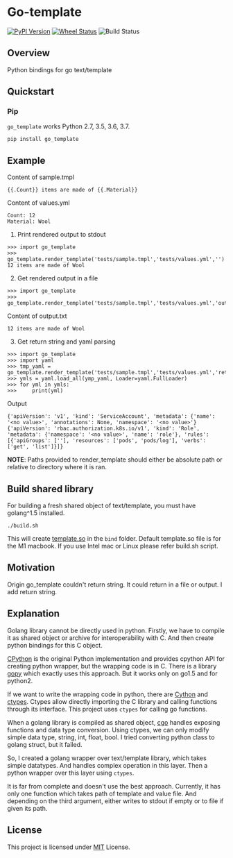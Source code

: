 # Go-template

[![PyPI Version](https://img.shields.io/pypi/v/go_template.svg)](https://pypi.python.org/pypi/go_template)
[![Wheel Status](https://img.shields.io/badge/wheel-yes-brightgreen.svg)](https://pypi.python.org/pypi/go_template)
![Build Status](https://img.shields.io/travis/SixQuant/project-template-python/master.svg)

## Overview
Python bindings for go text/template



## Quickstart

### Pip
`go_template` works Python 2.7, 3.5, 3.6, 3.7.
```
pip install go_template
```

## Example

Content of sample.tmpl
```
{{.Count}} items are made of {{.Material}}
```
Content of values.yml
```
Count: 12
Material: Wool
```

1)  Print rendered output to stdout
```
>>> import go_template
>>> go_template.render_template('tests/sample.tmpl','tests/values.yml','')
12 items are made of Wool
```

2) Get rendered output in a file
```
>>> import go_template
>>> go_template.render_template('tests/sample.tmpl','tests/values.yml','output.txt')

```
 Content of output.txt
```
12 items are made of Wool
```

3) Get return string and yaml parsing
```
>>> import go_template
>>> import yaml
>>> tmp_yaml = go_template.render_template('tests/sample.tmpl','tests/values.yml','return')
>>> ymls = yaml.load_all(ymp_yaml, Loader=yaml.FullLoader)
>>> for yml in ymls:
>>>     print(yml)
```

 Output
```
{'apiVersion': 'v1', 'kind': 'ServiceAccount', 'metadata': {'name': '<no value>', 'annotations': None, 'namespace': '<no value>'}
{'apiVersion': 'rbac.authorization.k8s.io/v1', 'kind': 'Role', 'metadata': {'namespace': '<no value>', 'name': 'role'}, 'rules': [{'apiGroups': [''], 'resources': ['pods', 'pods/log'], 'verbs': ['get', 'list']}]}
```


__NOTE__: Paths provided to render_template should either be absolute path or relative to directory where it is ran.

## Build shared library


For building a fresh shared object of text/template, you must have golang^1.5 installed.

```
./build.sh
```

This will create [template.so](https://github.com/harsh-98/go-template/blob/master/bind/template.so) in the `bind` folder.
Default template.so file is for the M1 macbook.
If you use Intel mac or Linux please refer build.sh script.

## Motivation
Origin go_template couldn't return string. It could return in a file or output.
I add return string.

## Explanation
Golang library cannot be directly used in python. Firstly, we have to compile it as shared object or archive for interoperability with C. And then create python bindings for this C object.

[CPython](https://github.com/python/cpython) is the original Python implementation and provides cpython API for creating python wrapper, but the wrapping code is in C. There is a library [gopy](https://github.com/go-python/gopy) which exactly uses this approach. But it works only on go1.5 and for python2.

If we want to write the wrapping code in python, there are [Cython](https://cython.org/) and [ctypes](https://docs.python.org/3/library/ctypes.html). Ctypes allow directly importing the C library and calling functions through its interface. This project uses `ctypes` for calling go functions.

When a golang library is compiled as shared object, [cgo](https://golang.org/cmd/cgo/) handles exposing functions and data type conversion. Using ctypes, we can only modify simple data type, string, int, float, bool. I tried converting python class to golang struct, but it failed.

So, I created a golang wrapper over text/template library, which takes simple datatypes. And handles complex operation in this layer. Then a python wrapper over this layer using `ctypes`.

It is far from complete and doesn't use the best approach. Currently, it has only one function which takes path of template and value file. And depending on the third argument, either writes to stdout if empty  or to file if given its path.

## License

This project is licensed under [MIT](https://github.com/harsh-98/go-template/blob/master/LICENSE) License.
